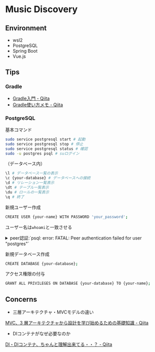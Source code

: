 # Music Discovery

## Environment

- wsl2
- PostgreSQL 
- Spring Boot
- Vue.js 

## Tips

### Gradle
- [Gradle入門 - Qiita](https://qiita.com/vvakame/items/83366fbfa47562fafbf4)
- [Gradle使い方メモ - Qiita](https://qiita.com/opengl-8080/items/4c1aa85b4737bd362d9e)

### PostgreSQL

基本コマンド
```bash
sudo service postgresql start # 起動
sudo service postgresql stop # 停止
sudo service postgresql status # 確認
sudo -u postgres psql # suログイン

```
（データベース内）
```bash
\l # データベース一覧の表示
\c {your-database} # データベースへの接続
\d # リレーション一覧表示
\dt # テーブル一覧表示 
\du # ロールの一覧表示
\q # 終了
```

新規ユーザー作成

```bash
CREATE USER {your-name} WITH PASSWORD 'your_password'; 
```

ユーザー名は`whoami`と一致させる
<details>
<summary>peer認証:`psql: error: FATAL: Peer authentication failed for user "postgres"`</summary>
> ローカルからのアクセス時にpostgres（OS側）のユーザー名がpostgres（データベース側）のものと一致している場合のみ接続を許可する認証方法

1. pg_hba.confを見つける

```bash
sudo find / -name pg_hba.conf
```

2. 以下の部分を編集

```text
# Database administrative login by Unix domain socket  
local   all             postgres                                <s>peer</s> md5
```
3. 再起動

```bash
sudo /etc/init.d/postgresql restart
```

</details>

新規データベース作成
```bash
CREATE DATABASE {your-database};
```
アクセス権限の付与
```bash
GRANT ALL PRIVILEGES ON DATABASE {your-database} TO {your-name};
```



## Concerns

- 三層アーキテクチャ・MVCモデルの違い

[MVC、3 層アーキテクチャから設計を学び始めるための基礎知識 - Qiita](https://qiita.com/os1ma/items/7a229585ebdd8b7d86c2)

- DIコンテナがなぜ必要なのか

[DI・DIコンテナ、ちゃんと理解出来てる・・？ - Qiita](https://qiita.com/ritukiii/items/de30b2d944109521298f)
